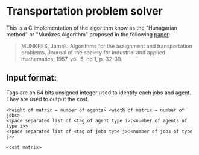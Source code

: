 Transportation problem solver
=============================

This is a C implementation of the algorithm know as the "Hunagarian method" or "Munkres Algorithm" proposed in the following [paper](www.math.ucdavis.edu/~saito/data/emd/munkres.pdf):

>MUNKRES, James. Algorithms for the assignment and transportation problems. Journal of the society for industrial and applied mathematics, 1957, vol. 5, no 1, p. 32-38.

Input format:
--------------

Tags are an 64 bits unsigned integer used to identify each jobs and agent. They are used to output the cost.


```
<height of matrix = number of agents> <width of matrix = number of jobs>
<space separated list of <tag of agent type i>:<number of agents of type i>>
<space separated list of <tag of jobs type j>:<number of jobs of type j>>

<cost matrix>
```
